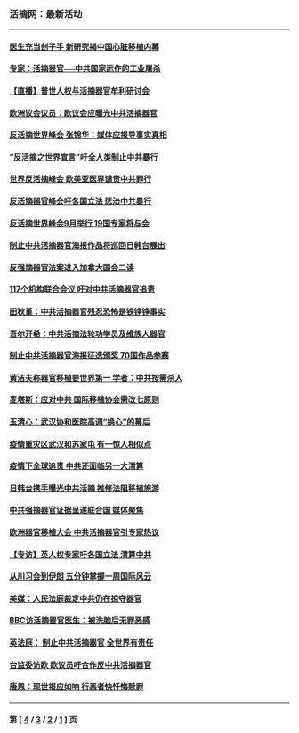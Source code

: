 ### 活摘网：最新活动
---
#### [医生充当刽子手 新研究揭中国心脏移植内幕](../../pages/nf5883/n13772291.md?08100430) 
#### [专家：活摘器官──中共国家运作的工业屠杀](../../pages/nf5883/n13761178.md?08100430) 
#### [【直播】普世人权与活摘器官牟利研讨会](../../pages/nf5883/n13425146.md?08100430) 
#### [欧洲议会议员：欧议会应曝光中共活摘器官](../../pages/nf5883/n13336571.md?08100430) 
#### [反活摘世界峰会 张锦华：媒体应报导事实真相](../../pages/nf5883/n13278502.md?08100430) 
#### [“反活摘之世界宣言”吁全人类制止中共暴行](../../pages/nf5883/n13259730.md?08100430) 
#### [世界反活摘峰会 欧美亚医界谴责中共罪行](../../pages/nf5883/n13253550.md?08100430) 
#### [反活摘器官峰会吁各国立法 惩治中共暴行](../../pages/nf5883/n13245052.md?08100430) 
#### [反活摘世界峰会9月举行 19国专家将与会](../../pages/nf5883/n13201492.md?08100430) 
#### [制止中共活摘器官海报作品将巡回日韩台展出](../../pages/nf5883/n13177791.md?08100430) 
#### [反强摘器官法案进入加拿大国会二读](../../pages/nf5883/n13033450.md?08100430) 
#### [117个机构联合会议 吁对中共活摘器官追责](../../pages/nf5883/n12775087.md?08100430) 
#### [田秋堇：中共活摘器官残忍恐怖是铁铮铮事实](../../pages/nf5883/n12702148.md?08100430) 
#### [吾尔开希：中共活摘法轮功学员及维族人器官](../../pages/nf5883/n12693197.md?08100430) 
#### [制止中共活摘器官海报征选颁奖 70国作品参赛](../../pages/nf5883/n12692050.md?08100430) 
#### [黄洁夫称器官移植要世界第一 学者：中共按需杀人](../../pages/nf5883/n12572329.md?08100430) 
#### [麦塔斯：应对中共 国际移植协会需改七原则](../../pages/nf5883/n12514711.md?08100430) 
#### [玉清心：武汉协和医院高调“换心”的幕后](../../pages/nf5883/n12298730.md?08100430) 
#### [疫情重灾区武汉和苏家屯 有一惊人相似点](../../pages/nf5883/n12150824.md?08100430) 
#### [疫情下全球追责 中共还面临另一大清算](../../pages/nf5883/n12070397.md?08100430) 
#### [日韩台携手曝光中共活摘 推修法阻移植旅游](../../pages/nf5883/n11712046.md?08100430) 
#### [中共强摘器官证据呈递联合国 媒体聚焦](../../pages/nf5883/n11546426.md?08100430) 
#### [欧洲器官移植大会 中共活摘器官引专家热议](../../pages/nf5883/n11539095.md?08100430) 
#### [【专访】英人权专家吁各国立法 清算中共](../../pages/nf5883/n11367315.md?08100430) 
#### [从川习会到伊朗 五分钟掌握一周国际风云](../../pages/nf5883/n11338520.md?08100430) 
#### [美媒：人民法庭裁定中共仍在掠夺器官](../../pages/nf5883/n11334897.md?08100430) 
#### [BBC访活摘器官医生：被洗脑后无罪恶感](../../pages/nf5883/n11335935.md?08100430) 
#### [英法庭： 制止中共活摘器官 全世界有责任](../../pages/nf5883/n11330691.md?08100430) 
#### [台监委访欧 欧议员吁合作反中共活摘器官](../../pages/nf5883/n11109190.md?08100430) 
#### [唐恩：现世报应如响 行恶者快忏悔赎罪](../../pages/nf5883/n11104016.md?08100430) 

---
#### 第 [ [4](./4.md?08100430) / [3](./3.md?08100430) / [2](./2.md?08100430) / [1](./1.md?08100430) ] 页

